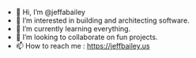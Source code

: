 - 👋 Hi, I’m @jeffabailey
- 👀 I’m interested in building and architecting software.
- 🌱 I’m currently learning everything.
- 💞️ I’m looking to collaborate on fun projects.
- 📫 How to reach me : https://jeffbailey.us

<!---
jeffabailey/jeffabailey is a ✨ special ✨ repository because its `README.md` (this file) appears on your GitHub profile.
You can click the Preview link to take a look at your changes.
--->
